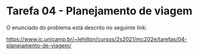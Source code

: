 # Tarefa 04 - Planejamento de viagem
 
O enunciado do problema está descrito no seguinte link:

https://www.ic.unicamp.br/~lehilton/cursos/2s2021/mc202e/tarefas/04-planejamento-de-viagem/